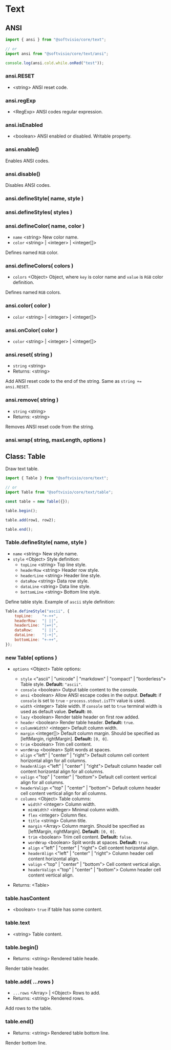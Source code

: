 # Text

## ANSI

```javascript
import { ansi } from "@softvisio/core/text";

// or
import ansi from "@softvisio/core/text/ansi";

console.log(ansi.cold.while.onRed("test"));
```

### ansi.RESET

-   <string\> ANSI reset code.

### ansi.regExp

-   <RegExp\> ANSI codes regular expression.

### ansi.isEnabled

-   <boolean\> ANSI enabled or disabled. Writable property.

### ansi.enable()

Enables ANSI codes.

### ansi.disable()

Disables ANSI codes.

### ansi.defineStyle( name, style )

### ansi.defineStyles( styles )

### ansi.defineColor( name, color )

-   `name` <string\> New color name.
-   `color` <string\> | <integer\> | <integer[]\>

Defines named `RGB` color.

### ansi.defineColors( colors )

-   `colors` <Object\> Object, where `key` is color name and `value` is `RGB` color definition.

Defines named `RGB` colors.

### ansi.color( color )

-   `color` <string\> | <integer\> | <integer[]\>

### ansi.onColor( color )

-   `color` <string\> | <integer\> | <integer[]\>

### ansi.reset( string )

-   `string` <string\>
-   Returns: <string\>

Add ANSI reset code to the end of the string. Same as `string += ansi.RESET`.

### ansi.remove( string )

-   `string` <string\>
-   Returns: <string\>

Removes ANSI reset code from the string.

### ansi.wrap( string, maxLength, options )

## Class: Table

Draw text table.

```javascript
import { Table } from "@softvisio/core/text";

// or
import Table from "@softvisio/core/text/table";

const table = new Table({});

table.begin();

table.add(row1, row2);

table.end();
```

### Table.defineStyle( name, style )

-   `name` <string\> New style name.
-   `style` <Object\> Style definition:
    -   `topLine` <string\> Top line style.
    -   `headerRow` <string\> Header row style.
    -   `headerLine` <string\> Header line style.
    -   `dataRow` <string\> Data row style.
    -   `dataLine` <string\> Data line style.
    -   `bottomLine` <string\> Bottom line style.

Define table style. Example of `ascii` style definition:

<!-- prettier-ignore -->
```javascript
Table.defineStyle("ascii", {
    topLine:    "+-++",
    headerRow:  "| ||",
    headerLine: "|=+|",
    dataRow:    "| ||",
    dataLine:   "|-+|",
    bottomLine: "+-++",
});
```

### new Table( options )

-   `options` <Object\> Table options:

    -   `style` <"ascii" | "unicode" | "markdown" | "compact" | "borderless"\> Table style. **Default:** `"ascii"`.
    -   `console` <boolean\> Output table content to the console.
    -   `ansi` <boolean\> Allow ANSI escape codes in the output. **Default:** if `console` is set to `true` - `process.stdout.isTTY` value is used.
    -   `width` <integer\> Table width. If `console` set to `true` terminal width is used as default value. **Default:** `80`.
    -   `lazy` <boolean\> Render table header on first row added.
    -   `header` <boolean\> Render table header. **Default:** `true`.
    -   `columnWidth?` <integer\> Default column width.
    -   `margin` <integer[]\> Default column margin. Should be specified as [leftMargin, rightMargin]. **Default:** `[0, 0]`.
    -   `trim` <boolean\> Trim cell content.
    -   `wordWrap` <boolean\> Split words at spaces.
    -   `align` <"left" | "center" | "right"\> Default column cell content horizontal align for all columns.
    -   `headerAlign` <"left" | "center" | "right"\> Default column header cell content horizontal align for all columns.
    -   `valign` <"top" | "center" | "bottom"\> Default cell content vertical align for all columns.
    -   `headerValign` <"top" | "center" | "bottom"\> Default column header cell content vertical align for all columns.
    -   `columns` <Object\> Table columns:
        -   `width?` <integer\> Column width.
        -   `minWidth?` <integer\> Minimal column width.
        -   `flex` <integer\> Column flex.
        -   `title` <string\> Column title.
        -   `margin` <Array\> Column margin. Should be specified as [leftMargin, rightMargin]. **Default:** `[0, 0]`.
        -   `trim` <boolean\> Trim cell content. **Default:** `false`.
        -   `wordWrap` <boolean\> Split words at spaces. **Default:** `true`.
        -   `align` <"left" | "center" | "right"\> Cell content horizontal align.
        -   `headerAlign` <"left" | "center" | "right"\> Column header cell content horizontal align.
        -   `valign` <"top" | "center" | "bottom"\> Cell content vertical align.
        -   `headerValign` <"top" | "center" | "bottom"\> Column header cell content vertical align.

-   Returns: <Table\>

### table.hasContent

-   <boolean\> `true` if table has some content.

### table.text

-   <string\> Table content.

### table.begin()

-   Returns: <string\> Rendered table heade.

Render table header.

### table.add( ...rows )

-   `...rows` <Array\> | <Object\> Rows to add.
-   Returns: <string\> Rendered rows.

Add rows to the table.

### table.end()

-   Returns: <string\> Rendered table bottom line.

Render bottom line.
